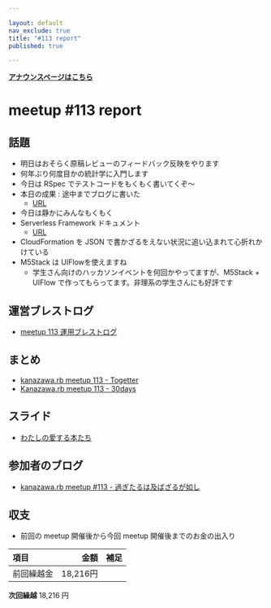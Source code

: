 ```yaml
---

layout: default
nav_exclude: true
title: "#113 report"
published: true

---
```


<div style="text-align: left;"><a href="./"><strong>アナウンスページはこちら</strong></a></div>

# meetup #113 report

## 話題

* 明日はおそらく原稿レビューのフィードバック反映をやります
* 何年ぶり何度目かの統計学に入門します
* 今日は RSpec でテストコードをもくもく書いてくぞ〜
* 本日の成果 : 途中までブログに書いた
  + [URL](https://kglabo.com/self-affirmation-management/)
* 今日は静かにみんなもくもく
* Serverless Framework ドキュメント
  + [URL](https://www.serverless.com/framework/docs/providers/aws)
* CloudFormation を JSON で書かざるをえない状況に追い込まれて心折れかけている
* M5Stack は UIFlowを使えますね
  + 学生さん向けのハッカソンイベントを何回かやってますが、M5Stack + UIFlow で作ってもらってます。非理系の学生さんにも好評です


## 運営ブレストログ

* [meetup 113 運用ブレストログ](https://github.com/kanazawarb/meetup/wiki/meetup-113-%E9%81%8B%E7%94%A8%E3%83%96%E3%83%AC%E3%82%B9%E3%83%88%E3%83%AD%E3%82%B0)

## まとめ

* [kanazawa.rb meetup 113 - Togetter](https://togetter.com/li/1831677)
* [Kanazawa.rb meetup 113 - 30days](https://30d.jp/kzrb/103)


## スライド

* [わたしの愛する本たち](https://speakerdeck.com/sat/watasifalseai-suruben-tati)


## 参加者のブログ

* [kanazawa\.rb meetup \#113 \- 過ぎたるは及ばざるが如し](https://cotton-desu.hatenablog.com/entry/2022/01/18/130000)

## 収支

* 前回の meetup 開催後から今回 meetup 開催後までのお金の出入り

|項目                           |金額         |補足                                               |
|:------------------------------|------------:|:--------------------------------------------------|
| 前回繰越金                    |       18,216円 |                                                   |

**次回繰越**  18,216 円
